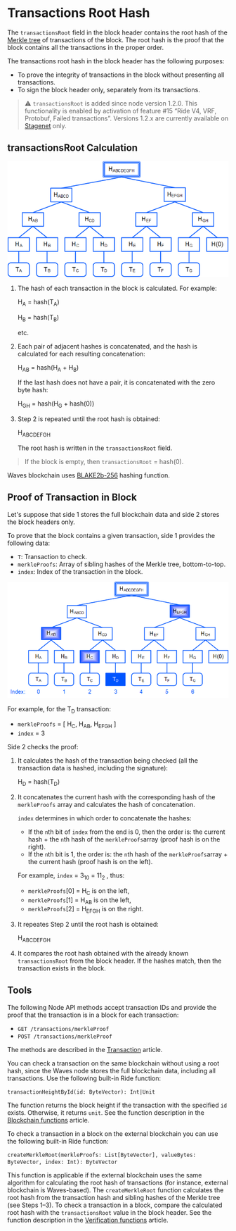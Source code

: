 # Transactions Root Hash

The `transactionsRoot` field in the block header contains the root hash of the [Merkle tree](https://en.wikipedia.org/wiki/Merkle_tree) of transactions of the block. The root hash is the proof that the block contains all the transactions in the proper order.

The transactions root hash in the block header has the following purposes:

* To prove the integrity of transactions in the block without presenting all transactions.
* To sign the block header only, separately from its transactions.

> :warning: `transactionsRoot` is added since node version 1.2.0. This functionality is enabled by activation of feature #15 “Ride V4, VRF, Protobuf, Failed transactions”. Versions 1.2.x are currently available on [Stagenet](/en/blockchain/blockchain-network/stage-network) only.

## transactionsRoot Сalculation

![](./_assets/merkle1.png)

1. The hash of each transaction in the block is calculated. For example:

   H<sub>A</sub> = hash(T<sub>A</sub>)

   H<sub>B</sub> = hash(T<sub>B</sub>)

   etc.

2. Each pair of adjacent hashes is concatenated, and the hash is calculated for each resulting concatenation:

   H<sub>AB</sub> = hash(H<sub>A</sub> + H<sub>B</sub>)

   If the last hash does not have a pair, it is concatenated with the zero byte hash:
   
   H<sub>GH</sub> = hash(H<sub>G</sub> + hash(0))

3. Step 2 is repeated until the root hash is obtained:

   H<sub>ABCDEFGH</sub>
   
   The root hash is written in the `transactionsRoot` field.

> If the block is empty, then `transactionsRoot` = hash(0).

Waves blockchain uses [BLAKE2b-256](https://en.wikipedia.org/wiki/BLAKE_%28hash_function%29) hashing function.

## Proof of Transaction in Block

Let's suppose that side&nbsp;1 stores the full blockchain data and side&nbsp;2 stores the block headers only.

To prove that the block contains a given transaction, side 1 provides the following data:

* `T`: Transaction to check.
* `merkleProofs`: Array of sibling hashes of the Merkle tree, bottom-to-top.
* `index`: Index of the transaction in the block.

![](./_assets/merkle2.png)

For example, for the T<sub>D</sub> transaction:

* `merkleProofs` = [ H<sub>С</sub>, H<sub>AB</sub>, H<sub>EFGH</sub> ]
* `index` = 3

Side 2 checks the proof:

1. It calculates the hash of the transaction being checked (all the transaction data is hashed, including the signature):

   H<sub>D</sub> = hash(T<sub>D</sub>)

2. It concatenates the current hash with the corresponding hash of the `merkleProofs` array and calculates the hash of concatenation.

   `index` determines in which order to concatenate the hashes:
   
   * If the `n`th bit of `index` from the end is 0, then the order is: the current hash + the `n`th hash of the `merkleProofs`array (proof hash is on the right).
   * If the `n`th bit is 1, the order is: the `n`th hash of the `merkleProofs`array + the current hash (proof hash is on the left).

   For example, `index` = 3<sub>10</sub> = 11<sub>2</sub> , thus:
   
   * `merkleProofs`[0] = H<sub>С</sub> is on the left,
   * `merkleProofs`[1] = H<sub>AB</sub> is on the left,
   * `merkleProofs`[2] = H<sub>EFGH</sub> is on the right.

3. It repeates Step 2 until the root hash is obtained:

   H<sub>ABCDEFGH</sub>

4. It compares the root hash obtained with the already known `transactionsRoot` from the block header. If the hashes match, then the transaction exists in the block.

## Tools

The following Node API methods accept transaction IDs and provide the proof that the transaction is in a block for each transaction:

* `GET /transactions/merkleProof`
* `POST /transactions/merkleProof`

The methods are described in the [Transaction](/en/waves-node/node-api/transactions) article.

You can check a transaction on the same blockchain without using a root hash, since the Waves node stores the full blockchain data, including all transactions. Use the following built-in Ride function:

```
transactionHeightById(id: ByteVector): Int|Unit
```

The function returns the block height if the transaction with the specified `id` exists. Otherwise, it returns `unit`. See the function description in the [Blockchain functions](/en/ride/functions/built-in-functions/blockchain-functions#transactionheightbyid) article.

To check a transaction in a block on the external blockchain you can use the following built-in Ride function:

```
createMerkleRoot(merkleProofs: List[ByteVector], valueBytes: ByteVector, index: Int): ByteVector
```

This function is applicable if the external blockchain uses the same algorithm for calculating the root hash of transactions (for instance, external blockchain is Waves-based). The `createMerkleRoot` function calculates the root hash from the transaction hash and sibling hashes of the Merkle tree (see Steps 1–3). To check a transaction in a block, compare the calculated root hash with the `transactionsRoot` value in the block header. See the function description in the [Verification functions](/en/ride/functions/built-in-functions/verification-functions#createmerkleroothash) article.
